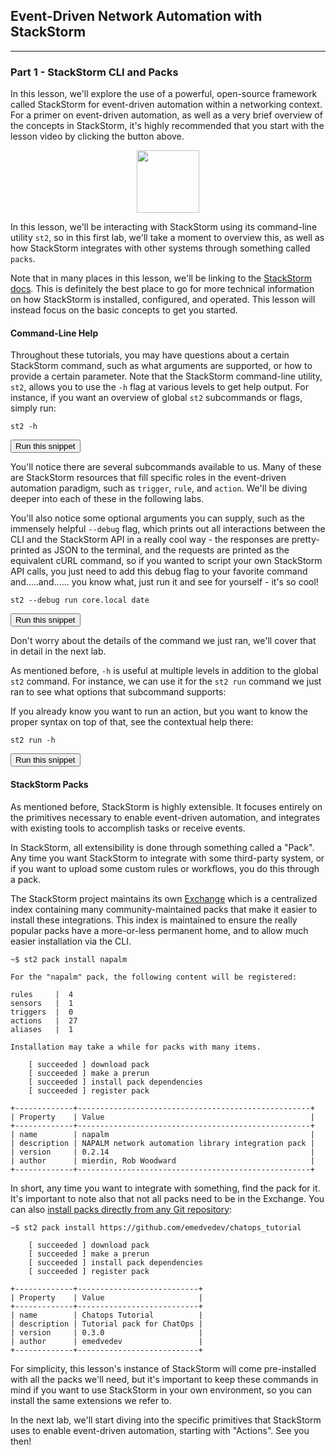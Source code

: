 ## Event-Driven Network Automation with StackStorm

---

### Part 1 - StackStorm CLI and Packs

In this lesson, we'll explore the use of a powerful, open-source framework called StackStorm for event-driven automation within a networking context. For a primer on event-driven automation, as well as a very brief overview of the concepts in StackStorm, it's highly recommended that you start with the lesson video by clicking the button above.

<div style="text-align:center;"><img src="https://raw.githubusercontent.com/nre-learning/nrelabs-curriculum/v0.3.2/lessons/lesson-15/st2.jpeg" width="100"></div>

In this lesson, we'll be interacting with StackStorm using its command-line utility `st2`, so in this first lab, we'll take a moment to overview this, as well
as how StackStorm integrates with other systems through something called `packs`.

Note that in many places in this lesson, we'll be linking to the [StackStorm docs](https://docs.stackstorm.com/).
This is definitely the best place to go for more technical information on how StackStorm is installed, configured,
and operated. This lesson will instead focus on the basic concepts to get you started.


#### Command-Line Help

Throughout these tutorials, you may have questions about a certain StackStorm command, such as what arguments are supported,
or how to provide a certain parameter. Note that the StackStorm command-line utility, `st2`, allows you to use the `-h`
flag at various levels to get help output. For instance, if you want an overview of global `st2` subcommands or flags, simply run:

```
st2 -h
```
<button type="button" class="btn btn-primary btn-sm" onclick="runSnippetInTab('st2', 0)">Run this snippet</button>

You'll notice there are several subcommands available to us. Many of these are StackStorm resources that fill specific roles in the event-driven
automation paradigm, such as `trigger`, `rule`, and `action`. We'll be diving deeper into each of these in the following labs.

You'll also notice some optional arguments you can supply, such as the immensely helpful `--debug` flag, which prints out all interactions
between the CLI and the StackStorm API in a really cool way - the responses are pretty-printed as JSON to the terminal, and the requests
are printed as the equivalent cURL command, so if you wanted to script your own StackStorm API calls, you just need to add this debug flag
to your favorite command and.....and...... you know what, just run it and see for yourself - it's so cool!

```
st2 --debug run core.local date
```
<button type="button" class="btn btn-primary btn-sm" onclick="runSnippetInTab('st2', 1)">Run this snippet</button>

Don't worry about the details of the command we just ran, we'll cover that in detail in the next lab.

As mentioned before, `-h` is useful at multiple levels in addition to the global `st2` command. For instance, we can use it for the `st2 run` command
we just ran to see what options that subcommand supports:


If you already know you want to run an action, but you want to know the proper syntax on top of that, see the contextual help there:

```
st2 run -h
```
<button type="button" class="btn btn-primary btn-sm" onclick="runSnippetInTab('st2', 2)">Run this snippet</button>


#### StackStorm Packs

As mentioned before, StackStorm is highly extensible. It focuses entirely on the primitives necessary to enable event-driven automation,
and integrates with existing tools to accomplish tasks or receive events.

In StackStorm, all extensibility is done through something called a "Pack". Any time you want StackStorm to integrate with some
third-party system, or if you want to upload some custom rules or workflows, you do this through a pack.

The StackStorm project maintains its own [Exchange](https://exchange.stackstorm.org/) which is a centralized index containing many community-maintained packs
that make it easier to install these integrations. This index is maintained to ensure the really popular packs have a more-or-less permanent home, and to allow
much easier installation via the CLI.

```
~$ st2 pack install napalm

For the "napalm" pack, the following content will be registered:

rules     |  4
sensors   |  1
triggers  |  0
actions   |  27
aliases   |  1

Installation may take a while for packs with many items.

	[ succeeded ] download pack
	[ succeeded ] make a prerun
	[ succeeded ] install pack dependencies
	[ succeeded ] register pack

+-------------+----------------------------------------------------+
| Property    | Value                                              |
+-------------+----------------------------------------------------+
| name        | napalm                                             |
| description | NAPALM network automation library integration pack |
| version     | 0.2.14                                             |
| author      | mierdin, Rob Woodward                              |
+-------------+----------------------------------------------------+
```

In short, any time you want to integrate with something, find the pack for it. It's important to note also that not all packs need to be in the Exchange.
You can also [install packs directly from any Git repository](https://docs.stackstorm.com/packs.html#installing-a-pack):

```
~$ st2 pack install https://github.com/emedvedev/chatops_tutorial

	[ succeeded ] download pack
	[ succeeded ] make a prerun
	[ succeeded ] install pack dependencies
	[ succeeded ] register pack

+-------------+---------------------------+
| Property    | Value                     |
+-------------+---------------------------+
| name        | Chatops Tutorial          |
| description | Tutorial pack for ChatOps |
| version     | 0.3.0                     |
| author      | emedvedev                 |
+-------------+---------------------------+
```

For simplicity, this lesson's instance of StackStorm will come pre-installed with all the packs we'll need, but it's important to keep these commands in mind if you want to use StackStorm in your own environment, so you can install the same extensions we refer to.

In the next lab, we'll start diving into the specific primitives that StackStorm uses to enable event-driven automation, starting with "Actions". See you then!
